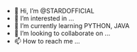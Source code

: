 - 👋 Hi, I’m @STARDOFFICIAL
- 👀 I’m interested in ...
- 🌱 I’m currently learning PYTHON, JAVA
- 💞️ I’m looking to collaborate on ...
- 📫 How to reach me ...

<!---
STARDOFFICIAL/STARDOFFICIAL is a ✨ special ✨ repository because its `README.md` (this file) appears on your GitHub profile.
You can click the Preview link to take a look at your changes.
--->

